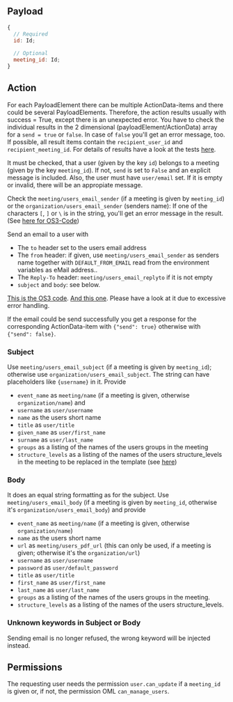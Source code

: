 ## Payload
```js
{
  // Required
  id: Id;
  
  // Optional
  meeting_id: Id;
}
```

## Action
For each PayloadElement there can be multiple ActionData-items and there could be several PayloadElements.
Therefore, the action results usually with success = True, except there is an unexpected error. You have to check the individual results in the 2 dimensional (payloadElement/ActionData) array for a `send = true` or `false`. In case of `false` you'll get an error message, too.
If possible, all result items contain the `recipient_user_id` and `recipient_meeting_id`. 
For details of results have a look at the tests [here](https://github.com/OpenSlides/openslides-backend/blob/main/tests/system/action/user/test_send_invitation_email.py).

It must be checked, that a user (given by the key `id`) belongs to a meeting (given by the key `meeting_id`). If not, `send` is set to `False` and an explicit message is included. Also, the user must have `user/email` set. If it is empty or invalid, there will be an appropiate message.

Check the `meeting/users_email_sender` (if a meeting is given by `meeting_id`) or the `organization/users_email_sender` (senders name): If one of the characters `[`, `]` or `\` is in the string, you'll get an error message in the result.  (See [here for OS3-Code](https://github.com/OpenSlides/OpenSlides/blob/7315626e18c0515b6ff61551c705156cbd5056cb/server/openslides/users/models.py#L275))

Send an email to a user with
- The `to` header set to the users email address
- The `from` header:
  if given, use `meeting/users_email_sender` as senders name together with `DEFAULT_FROM_EMAIL` read from the environment variables as eMail address..
- The `Reply-To` header: `meeting/users_email_replyto` if it is not empty
- `subject` and `body`: see below.

[This is the OS3 code](https://github.com/OpenSlides/OpenSlides/blob/7315626e18c0515b6ff61551c705156cbd5056cb/server/openslides/users/models.py#L236). [And this one](https://github.com/OpenSlides/OpenSlides/blob/70d5b32bd7c65d75c024fd2162516ed94ec9c080/server/openslides/users/views.py#L520). Please have a look at it due to excessive error handling.

If the email could be send successfully you get a response for the corresponding ActionData-item with `{"send": true}` otherwise with `{"send": false}`.

### Subject
Use `meeting/users_email_subject` (if a meeting is given by `meeting_id`); otherwise use `organization/users_email_subject`. The string can have placeholders like `{username}` in it. Provide
- `event_name` as `meeting/name` (if a meeting is given, otherwise `organization/name`) and
- `username` as `user/username`
- `name` as the users short name
- `title` as `user/title`
- `given_name` as `user/first_name`
- `surname` as `user/last_name`
- `groups` as a listing of the names of the users groups in the meeting
- `structure_levels` as a listing of the names of the users structure_levels in the meeting
to be replaced in the template (see [here](https://github.com/OpenSlides/OpenSlides/blob/7315626e18c0515b6ff61551c705156cbd5056cb/server/openslides/users/models.py#L266))

### Body
It does an equal string formatting  as for the subject. Use `meeting/users_email_body` (if a meeting is given by `meeting_id`, otherwise it's `organization/users_email_body`) and provide
- `event_name` as `meeting/name` (if a meeting is given, otherwise `organization/name`)
- `name` as the users short name
- `url` as `meeting/users_pdf_url` (this can only be used, if a meeting is given; otherwise it's the `organization/url`)
- `username` as `user/username` 
- `password` as `user/default_password`
- `title` as `user/title`
- `first_name` as `user/first_name`
- `last_name` as `user/last_name`
- `groups` as a listing of the names of the users groups in the meeting.
- `structure_levels` as a listing of the names of the users structure_levels.

### Unknown keywords in Subject or Body
Sending email is no longer refused, the wrong keyword will be injected instead.

## Permissions
The requesting user needs the permission `user.can_update` if a `meeting_id` is given or, if not, the permission OML `can_manage_users`.
